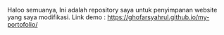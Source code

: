 Haloo semuanya, Ini adalah repository saya untuk penyimpanan website yang saya modifikasi.
Link demo : https://ghofarsyahrul.github.io/my-portofolio/